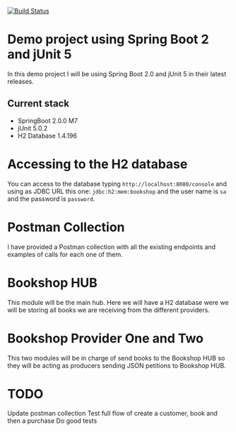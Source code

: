 [![Build Status](https://travis-ci.org/jesusgsdev/springboot2junit5.svg?branch=master)](https://travis-ci.org/jesusgsdev/springboot2junit5)

# Demo project using Spring Boot 2 and jUnit 5
In this demo project I will be using Spring Boot 2.0 and jUnit 5 in their latest releases.

## Current stack

- SpringBoot 2.0.0 M7
- jUnit 5.0.2
- H2 Database 1.4.196

# Accessing to the H2 database
You can access to the database typing `http://localhost:8080/console` and using as JDBC URL this one: `jdbc:h2:mem:bookshop`
and the user name is `sa` and the password is `password`.

# Postman Collection
I have provided a Postman collection with all the existing endpoints and examples of calls for each one of them.

# Bookshop HUB
This module will be the main hub. Here we will have a H2 database were we will be storing
all books we are receiving from the different providers.

# Bookshop Provider One and Two
This two modules will be in charge of send books to the Bookshop HUB so they will be acting
as producers sending JSON petitions to Bookshop HUB. 

# TODO
Update postman collection
Test full flow of create a customer, book and then a purchase
Do good tests
